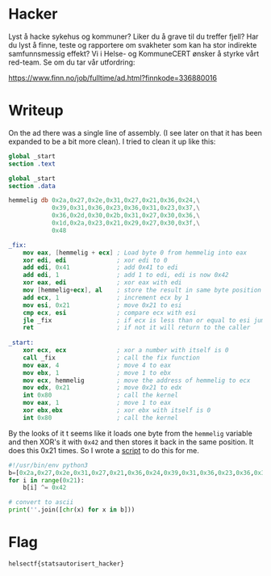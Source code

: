 # Hacker

Lyst å hacke sykehus og kommuner? Liker du å grave til du treffer fjell? Har du lyst å finne, teste og rapportere om svakheter som kan ha stor indirekte samfunnsmessig effekt? Vi i Helse- og KommuneCERT ønsker å styrke vårt red-team. Se om du tar vår utfordring:

https://www.finn.no/job/fulltime/ad.html?finnkode=336880016

# Writeup

On the ad there was a single line of assembly. (I see later on that it has been expanded to be a bit more clean). I tried to clean it up like this:

```nasm
global _start
section .text 

global _start
section .data 

hemmelig db 0x2a,0x27,0x2e,0x31,0x27,0x21,0x36,0x24,\
            0x39,0x31,0x36,0x23,0x36,0x31,0x23,0x37,\
            0x36,0x2d,0x30,0x2b,0x31,0x27,0x30,0x36,\
            0x1d,0x2a,0x23,0x21,0x29,0x27,0x30,0x3f,\
            0x48 

_fix: 
    mov eax, [hemmelig + ecx] ; Load byte 0 from hemmelig into eax
    xor edi, edi              ; xor edi to 0
    add edi, 0x41             ; add 0x41 to edi
    add edi, 1                ; add 1 to edi, edi is now 0x42
    xor eax, edi              ; xor eax with edi
    mov [hemmelig+ecx], al    ; store the result in same byte position for hemmelig
    add ecx, 1                ; increment ecx by 1
    mov esi, 0x21             ; move 0x21 to esi
    cmp ecx, esi              ; compare ecx with esi
    jle _fix                  ; if ecx is less than or equal to esi jump to _fix
    ret                       ; if not it will return to the caller 
  
_start: 
    xor ecx, ecx              ; xor a number with itself is 0
    call _fix                 ; call the fix function
    mov eax, 4                ; move 4 to eax
    mov ebx, 1                ; move 1 to ebx
    mov ecx, hemmelig         ; move the address of hemmelig to ecx
    mov edx, 0x21             ; move 0x21 to edx
    int 0x80                  ; call the kernel
    mov eax, 1                ; move 1 to eax
    xor ebx,ebx               ; xor ebx with itself is 0
    int 0x80                  ; call the kernel
```

By the looks of it t seems like it loads one byte from the `hemmelig` variable and then XOR's it with `0x42` and then stores it back in the same position. It does this 0x21 times. So I wrote a [script](solve.py) to do this for me.

```python
#!/usr/bin/env python3
b=[0x2a,0x27,0x2e,0x31,0x27,0x21,0x36,0x24,0x39,0x31,0x36,0x23,0x36,0x31,0x23,0x37,0x36,0x2d,0x30,0x2b,0x31,0x27,0x30,0x36,0x1d,0x2a,0x23,0x21,0x29,0x27,0x30,0x3f,0x48]
for i in range(0x21):
    b[i] ^= 0x42

# convert to ascii
print(''.join([chr(x) for x in b]))
```

# Flag

```
helsectf{statsautorisert_hacker}
```